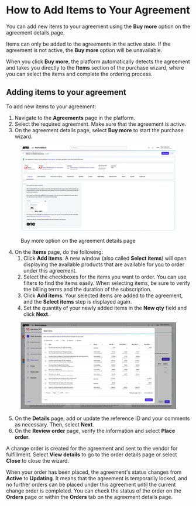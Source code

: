 # How to Add Items to Your Agreement

You can add new items to your agreement using the **Buy more** option on the agreement details page.&#x20;

Items can only be added to the agreements in the active state. If the agreement is not active, the **Buy more** option will be unavailable.&#x20;

When you click **Buy more**, the platform automatically detects the agreement and takes you directly to the **Items** section of the purchase wizard, where you can select the items and complete the ordering process.

## Adding items to your agreement <a href="#adding-new-items-to-your-agreement" id="adding-new-items-to-your-agreement"></a>

To add new items to your agreement:

1. Navigate to the **Agreements** page in the platform.&#x20;
2. Select the required agreement. Make sure that the agreement is active.
3. On the agreement details page, select **Buy more** to start the purchase wizard. &#x20;

<figure><img src="../../../.gitbook/assets/AgeementsDetails.png" alt=""><figcaption><p>Buy more option on the agreement details page</p></figcaption></figure>

4. On the **Items** page, do the following:
   1. Click **Add items**. A new window (also called **Select items**) will open displaying the available products that are available for you to order under this agreement.
   2. Select the checkboxes for the items you want to order. You can use filters to find the items easily. When selecting items, be sure to verify the billing terms and the duration of the subscription.
   3. Click **Add items**. Your selected items are added to the agreement, and the **Select items** step is displayed again.
   4. Set the quantity of your newly added items in the **New qty** field and click **Next**.

<figure><img src="../../../.gitbook/assets/adobe_select_items.png" alt=""><figcaption></figcaption></figure>

5. On the **Details** page, add or update the reference ID and your comments as necessary. Then, select **Next**.
6. On the **Review order** page, verify the information and select **Place order**_._

A change order is created for the agreement and sent to the vendor for fulfillment. Select **View details** to go to the order details page or select **Close** to close the wizard.

When your order has been placed, the agreement's status changes from **Active** to **Updating**. It means that the agreement is temporarily locked, and no further orders can be placed under this agreement until the current change order is completed. You can check the status of the order on the **Orders** page or within the **Orders** tab on the agreement details page.
